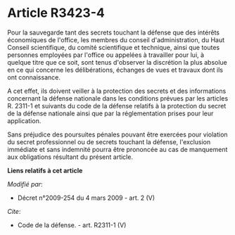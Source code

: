 # Article R3423-4

Pour la sauvegarde tant des secrets touchant la défense que des intérêts économiques de l'office, les membres du conseil
d'administration, du Haut Conseil scientifique, du comité scientifique et technique, ainsi que toutes personnes employées par
l'office ou appelées à travailler pour lui, à quelque titre que ce soit, sont tenus d'observer la discrétion la plus absolue
en ce qui concerne les délibérations, échanges de vues et travaux dont ils ont connaissance.

A cet effet, ils doivent veiller à la protection des secrets et des informations concernant la défense nationale dans les
conditions prévues par les articles R. 2311-1 et suivants du code de la défense relatifs à la protection du secret de la
défense nationale ainsi que par la réglementation prises pour leur application. 

Sans préjudice des poursuites pénales pouvant être exercées pour violation du secret professionnel ou de secrets touchant la
défense, l'exclusion immédiate et sans indemnité pourra être prononcée au cas de manquement aux obligations résultant du
présent article.

**Liens relatifs à cet article**

_Modifié par_:

  - Décret n°2009-254 du 4 mars 2009 - art. 2 (V)

_Cite_:

  - Code de la défense. - art. R2311-1 (V)
